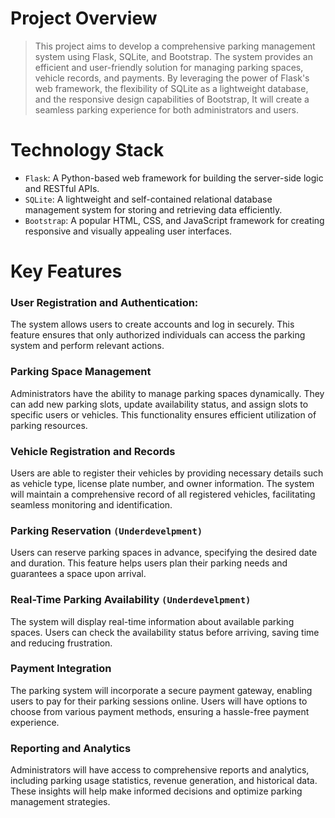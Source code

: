 # Project Overview
> This project aims to develop a comprehensive parking management system using Flask, SQLite, and Bootstrap. The system provides an efficient and user-friendly solution for managing parking spaces, vehicle records, and payments. By leveraging the power of Flask's web framework, the flexibility of SQLite as a lightweight database, and the responsive design capabilities of Bootstrap, It will create a seamless parking experience for both administrators and users.

# Technology Stack
- `Flask`: A Python-based web framework for building the server-side logic and RESTful APIs.
- `SQLite`: A lightweight and self-contained relational database management system for storing and retrieving data efficiently.
- `Bootstrap`: A popular HTML, CSS, and JavaScript framework for creating responsive and visually appealing user interfaces.

# Key Features
### User Registration and Authentication: 
The system allows users to create accounts and log in securely. This feature ensures that only authorized individuals can access the parking system and perform relevant actions.

### Parking Space Management
Administrators have the ability to manage parking spaces dynamically. They can add new parking slots, update availability status, and assign slots to specific users or vehicles. This functionality ensures efficient utilization of parking resources.

### Vehicle Registration and Records
Users are able to register their vehicles by providing necessary details such as vehicle type, license plate number, and owner information. The system will maintain a comprehensive record of all registered vehicles, facilitating seamless monitoring and identification.

### Parking Reservation `(Underdevelpment)`
Users can reserve parking spaces in advance, specifying the desired date and duration. This feature helps users plan their parking needs and guarantees a space upon arrival.

### Real-Time Parking Availability `(Underdevelpment)`
The system will display real-time information about available parking spaces. Users can check the availability status before arriving, saving time and reducing frustration.

### Payment Integration
The parking system will incorporate a secure payment gateway, enabling users to pay for their parking sessions online. Users will have options to choose from various payment methods, ensuring a hassle-free payment experience.

### Reporting and Analytics
Administrators will have access to comprehensive reports and analytics, including parking usage statistics, revenue generation, and historical data. These insights will help make informed decisions and optimize parking management strategies.
